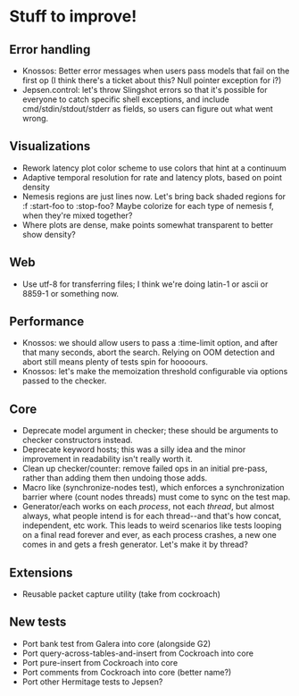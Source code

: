 # Stuff to improve!

## Error handling

- Knossos: Better error messages when users pass models that fail on the
  first op (I think there's a ticket about this? Null pointer exception for i?)
- Jepsen.control: let's throw Slingshot errors so that it's possible for
  everyone to catch specific shell exceptions, and include
  cmd/stdin/stdout/stderr as fields, so users can figure out what went wrong.

## Visualizations

- Rework latency plot color scheme to use colors that hint at a continuum
- Adaptive temporal resolution for rate and latency plots, based on point
  density
- Nemesis regions are just lines now. Let's bring back shaded regions for :f
  :start-foo to :stop-foo? Maybe colorize for each type of nemesis f, when
  they're mixed together?
- Where plots are dense, make points somewhat transparent to better show
  density?

## Web

- Use utf-8 for transferring files; I think we're doing latin-1 or ascii or
  8859-1 or something now.

## Performance

- Knossos: we should allow users to pass a :time-limit option, and after that
  many seconds, abort the search. Relying on OOM detection and abort still
  means plenty of tests spin for hoooours.
- Knossos: let's make the memoization threshold configurable via options passed
  to the checker.

## Core

- Deprecate model argument in checker; these should be arguments to checker
  constructors instead.
- Deprecate keyword hosts; this was a silly idea and the minor improvement
  in readability isn't really worth it.
- Clean up checker/counter: remove failed ops in an initial pre-pass, rather
  than adding them then undoing those adds.
- Macro like (synchronize-nodes test), which enforces a synchronization
  barrier where (count nodes threads) must come to sync on the test map.
- Generator/each works on each *process*, not each *thread*, but almost always,
  what people intend is for each thread--and that's how concat, independent,
  etc work. This leads to weird scenarios like tests looping on a final read
  forever and ever, as each process crashes, a new one comes in and gets a
  fresh generator. Let's make it by thread?

## Extensions

- Reusable packet capture utility (take from cockroach)

## New tests

- Port bank test from Galera into core (alongside G2)
- Port query-across-tables-and-insert from Cockroach into core
- Port pure-insert from Cockroach into core
- Port comments from Cockroach into core (better name?)
- Port other Hermitage tests to Jepsen?
